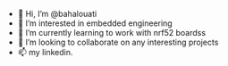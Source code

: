 - 👋 Hi, I’m @bahalouati
- 👀 I’m interested in embedded engineering
- 🌱 I’m currently learning to work with nrf52 boardss
- 💞️ I’m looking to collaborate on any interesting projects
- 📫 my linkedin. 

<!---
bahalouati/bahalouati is a ✨ special ✨ repository because its `README.md` (this file) appears on your GitHub profile.
You can click the Preview link to take a look at your changes.
--->
